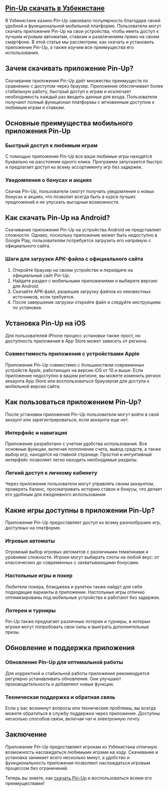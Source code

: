 ## [**Pin-Up скачать в Узбекистане**](https://t.ly/lX_9k)
<p>В Узбекистане казино Pin-Up завоевало популярность благодаря своей удобной и функциональной мобильной платформе. Пользователи могут скачать приложение Pin-Up на свои устройства, чтобы иметь доступ к лучшим игровым автоматам, ставкам и развлечениям прямо на своем смартфоне. В этой статье мы рассмотрим, как скачать и установить приложение Pin-Up, а также изучим все преимущества его использования.</p>
<h2>Зачем скачивать приложение Pin-Up?</h2>
<p>Скачивание приложения Pin-Up даёт множество преимуществ по сравнению с доступом через браузер. Приложение обеспечивает более стабильную работу, быстрый доступ к играм и исключает необходимость каждый раз вводить данные для входа. Пользователи получают полный функционал платформы с мгновенным доступом к любимым играм и ставкам.</p>
<h2>Основные преимущества мобильного приложения Pin-Up</h2>
<h3>Быстрый доступ к любимым играм</h3>
<p>С помощью приложения Pin-Up все ваши любимые игры находятся буквально на расстоянии одного клика. Программа запускается быстро и предлагает доступ ко всему ассортименту игр без задержек.</p>
<h3>Уведомления о бонусах и акциях</h3>
<p>Скачав Pin-Up, пользователи смогут получать уведомления о новых бонусах и акциях, что позволит всегда быть в курсе лучших предложений и не упускать выгодные возможности.</p>
<h2>Как скачать Pin-Up на Android?</h2>
<p>Скачивание приложения Pin-Up на устройства Android не представляет сложности. Однако, поскольку приложение может быть недоступно в Google Play, пользователям потребуется загрузить его напрямую с официального сайта.</p>
<h3>Шаги для загрузки APK-файла с официального сайта</h3>
<ol>
<li>Откройте браузер на своем устройстве и перейдите на официальный сайт Pin-Up.</li>
<li>Найдите раздел с мобильными приложениями и выберите версию для Android.</li>
<li>Скачайте APK-файл, разрешив загрузку файлов из неизвестных источников, если требуется.</li>
<li>После завершения загрузки откройте файл и следуйте инструкциям по установке.</li>
</ol>
<h2>Установка Pin-Up на iOS</h2>
<p>Для пользователей iPhone процесс установки также прост, но доступность приложения в App Store может зависеть от региона.</p>
<h3>Совместимость приложения с устройствами Apple</h3>
<p>Приложение Pin-Up совместимо с большинством современных устройств Apple, работающих на версии iOS от 10 и выше. Если приложение недоступно в вашем регионе, вы можете изменить регион аккаунта App Store или воспользоваться браузером для доступа к мобильной версии сайта.</p>
<h2>Как пользоваться приложением Pin-Up?</h2>
<p>После установки приложения Pin-Up пользователи могут войти в свой аккаунт или зарегистрироваться, если аккаунта еще нет.</p>
<h3>Интерфейс и навигация</h3>
<p>Приложение разработано с учетом удобства использования. Все основные функции, включая пополнение счета, вывод средств, а также выбор игр, находятся на главной странице. Простой и интуитивный интерфейс позволяет легко находить необходимые разделы.</p>
<h3>Легкий доступ к личному кабинету</h3>
<p>Через приложение пользователи могут управлять своим аккаунтом, проверять баланс, просматривать историю ставок и бонусы, что делает его удобным для ежедневного использования.</p>
<h2>Какие игры доступны в приложении Pin-Up?</h2>
<p>Приложение Pin-Up предоставляет доступ ко всему разнообразию игр, доступных на платформе.</p>
<h3>Игровые автоматы</h3>
<p>Огромный выбор игровых автоматов с различными тематиками и уровнями сложности. Игроки могут выбирать слоты на любой вкус: от классических до современных с захватывающими бонусами.</p>
<h3>Настольные игры и покер</h3>
<p>Любители покера, блэкджека и рулетки также найдут для себя подходящие варианты в приложении. Настольные игры отлично оптимизированы под мобильные устройства и работают без задержек.</p>
<h3>Лотереи и турниры</h3>
<p>Pin-Up также предлагает различные лотереи и турниры, в которых игроки могут попробовать свои силы и выиграть дополнительные призы.</p>
<h2>Обновление и поддержка приложения</h2>
<h3>Обновление Pin-Up для оптимальной работы</h3>
<p>Для корректной и стабильной работы приложения рекомендуется регулярно устанавливать обновления. Они улучшают производительность и добавляют новые функции.</p>
<h3>Техническая поддержка и обратная связь</h3>
<p>Если у вас возникнут вопросы или технические проблемы, вы всегда можете обратиться в службу поддержки через приложение. Доступны несколько способов связи, включая чат и электронную почту.</p>
<h2>Заключение</h2>
<p>Приложение Pin-Up предоставляет игрокам из Узбекистана отличную возможность наслаждаться любимыми играми на ходу. Скачивание и установка занимает всего несколько минут, а удобство и функциональность приложения позволяют наслаждаться игровым процессом без ограничений.</p>
<p>Теперь вы знаете, как <a href="/ru/download/">скачать Pin-Up</a> и воспользоваться всеми его преимуществами!</p>
